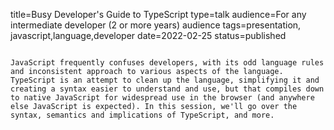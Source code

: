title=Busy Developer's Guide to TypeScript
type=talk
audience=For any intermediate developer (2 or more years) audience
tags=presentation, javascript,language,developer
date=2022-02-25
status=published
~~~~~~

JavaScript frequently confuses developers, with its odd language rules and inconsistent approach to various aspects of the language. TypeScript is an attempt to clean up the language, simplifying it and creating a syntax easier to understand and use, but that compiles down to native JavaScript for widespread use in the browser (and anywhere else JavaScript is expected). In this session, we'll go over the syntax, semantics and implications of TypeScript, and more.
    
